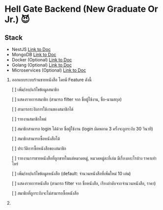 # Hell Gate Backend (New Graduate Or Jr.) 😈

## Stack
- NestJS [Link to Doc](https://docs.nestjs.com)
- MongoDB [Link to Doc](https://www.mongodb.com/docs/)
- Docker (Optional) [Link to Doc](https://docs.docker.com)
- Golang (Optional) [Link to Doc](https://go.dev/doc/)
- Microservices (Optional) [Link to Doc](https://microservices.io/patterns/index.html)

1. ออกแบบระบบร้านขายหนังสือ โดยมี Feature ดังนี้

    [ ] เพิ่ม/ลบ/แก้ไขข้อมูลสมาชิก

    [ ] แสดงรายการสมาชิก (สามารถ filter จาก ชื่อผู้ใช้งาน, ชื่อ-นามสกุล)

    [ ] สามารถระงับการใช้งานของสมาชิกได้

    [ ] รายงานสมาชิกใหม่

    [ ] สมาชิกสามารถ login ได้ด้วย ชื่อผู้ใช้งาน (login ผิดพลาด 3 ครั้งจะถูกระงับ 30 วินาที)

    [ ] สมาชิกสามารถซื้อหนังสือได้

    [ ] ประวัติการซื้อหนังสือของสมาชิก

    [ ] รายงานการขายหนังสือที่ถูกขายในแต่หมวดหมู่, หมวดหมู่ละกี่เล่ม มีเรื่องออะไรบ้าง ราคาเท่าไหร่

    [ ] เพิ่ม/ลบ/แก้ไขข้อมูลหนังสือ (default: จำนวนหนังสือที่เพิ่มใหม่ 10 เล่ม)

    [ ] แสดงรายการหนังสือ 
        (สามารถ filter จาก ชื่อหนังสือ, เรียงลำดับจากจำนวนหนังสือ, ราคา)

    [ ] สมาชิกที่ถูกระงับจะไม่สามารถซื้อหนังสือ

2. 
